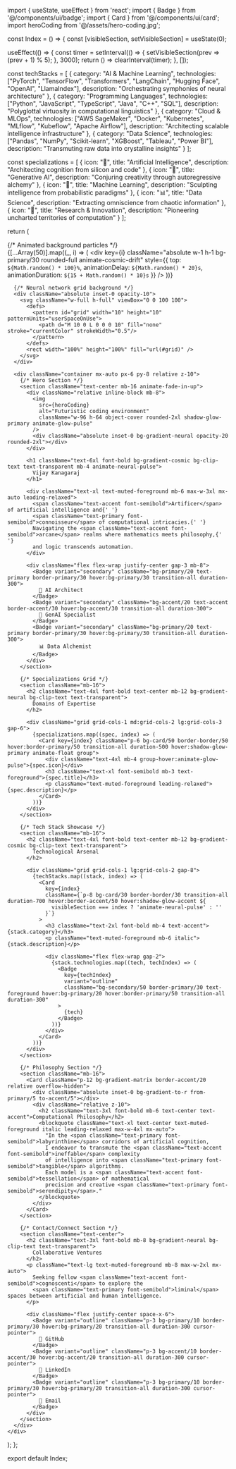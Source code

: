import { useState, useEffect } from 'react';
import { Badge } from '@/components/ui/badge';
import { Card } from '@/components/ui/card';
import heroCoding from '@/assets/hero-coding.jpg';

const Index = () => {
  const [visibleSection, setVisibleSection] = useState(0);

  useEffect(() => {
    const timer = setInterval(() => {
      setVisibleSection(prev => (prev + 1) % 5);
    }, 3000);
    return () => clearInterval(timer);
  }, []);

  const techStacks = [
    {
      category: "AI & Machine Learning",
      technologies: ["PyTorch", "TensorFlow", "Transformers", "LangChain", "Hugging Face", "OpenAI", "LlamaIndex"],
      description: "Orchestrating symphonies of neural architecture"
    },
    {
      category: "Programming Languages", 
      technologies: ["Python", "JavaScript", "TypeScript", "Java", "C++", "SQL"],
      description: "Polyglottal virtuosity in computational linguistics"
    },
    {
      category: "Cloud & MLOps",
      technologies: ["AWS SageMaker", "Docker", "Kubernetes", "MLflow", "Kubeflow", "Apache Airflow"],
      description: "Architecting scalable intelligence infrastructure"
    },
    {
      category: "Data Science",
      technologies: ["Pandas", "NumPy", "Scikit-learn", "XGBoost", "Tableau", "Power BI"],
      description: "Transmuting raw data into crystalline insights"
    }
  ];

  const specializations = [
    { icon: "🧬", title: "Artificial Intelligence", description: "Architecting cognition from silicon and code" },
    { icon: "🔮", title: "Generative AI", description: "Conjuring creativity through autoregressive alchemy" },
    { icon: "🧠", title: "Machine Learning", description: "Sculpting intelligence from probabilistic paradigms" },
    { icon: "📊", title: "Data Science", description: "Extracting omniscience from chaotic information" },
    { icon: "🔬", title: "Research & Innovation", description: "Pioneering uncharted territories of computation" }
  ];

  return (
    <div className="min-h-screen bg-gradient-to-br from-background via-background to-secondary/20 relative overflow-hidden">
      {/* Animated background particles */}
      <div className="absolute inset-0 overflow-hidden">
        {[...Array(50)].map((_, i) => (
          <div
            key={i}
            className="absolute w-1 h-1 bg-primary/30 rounded-full animate-cosmic-drift"
            style={{
              top: `${Math.random() * 100}%`,
              animationDelay: `${Math.random() * 20}s`,
              animationDuration: `${15 + Math.random() * 10}s`
            }}
          />
        ))}
      </div>

      {/* Neural network grid background */}
      <div className="absolute inset-0 opacity-10">
        <svg className="w-full h-full" viewBox="0 0 100 100">
          <defs>
            <pattern id="grid" width="10" height="10" patternUnits="userSpaceOnUse">
              <path d="M 10 0 L 0 0 0 10" fill="none" stroke="currentColor" strokeWidth="0.5"/>
            </pattern>
          </defs>
          <rect width="100%" height="100%" fill="url(#grid)" />
        </svg>
      </div>

      <div className="container mx-auto px-6 py-8 relative z-10">
        {/* Hero Section */}
        <section className="text-center mb-16 animate-fade-in-up">
          <div className="relative inline-block mb-8">
            <img 
              src={heroCoding} 
              alt="Futuristic coding environment"
              className="w-96 h-64 object-cover rounded-2xl shadow-glow-primary animate-glow-pulse"
            />
            <div className="absolute inset-0 bg-gradient-neural opacity-20 rounded-2xl"></div>
          </div>
          
          <h1 className="text-6xl font-bold bg-gradient-cosmic bg-clip-text text-transparent mb-4 animate-neural-pulse">
            Vijay Kanagaraj
          </h1>
          
          <div className="text-xl text-muted-foreground mb-6 max-w-3xl mx-auto leading-relaxed">
            <span className="text-accent font-semibold">Artificer</span> of artificial intelligence and{' '}
            <span className="text-primary font-semibold">connoisseur</span> of computational intricacies.{' '}
            Navigating the <span className="text-accent font-semibold">arcane</span> realms where mathematics meets philosophy,{' '}
            and logic transcends automation.
          </div>

          <div className="flex flex-wrap justify-center gap-3 mb-8">
            <Badge variant="secondary" className="bg-primary/20 text-primary border-primary/30 hover:bg-primary/30 transition-all duration-300">
              🧬 AI Architect
            </Badge>
            <Badge variant="secondary" className="bg-accent/20 text-accent border-accent/30 hover:bg-accent/30 transition-all duration-300">
              🔮 GenAI Specialist
            </Badge>
            <Badge variant="secondary" className="bg-primary/20 text-primary border-primary/30 hover:bg-primary/30 transition-all duration-300">
              📊 Data Alchemist
            </Badge>
          </div>
        </section>

        {/* Specializations Grid */}
        <section className="mb-16">
          <h2 className="text-4xl font-bold text-center mb-12 bg-gradient-neural bg-clip-text text-transparent">
            Domains of Expertise
          </h2>
          
          <div className="grid grid-cols-1 md:grid-cols-2 lg:grid-cols-3 gap-6">
            {specializations.map((spec, index) => (
              <Card key={index} className="p-6 bg-card/50 border-border/50 hover:border-primary/50 transition-all duration-500 hover:shadow-glow-primary animate-float group">
                <div className="text-4xl mb-4 group-hover:animate-glow-pulse">{spec.icon}</div>
                <h3 className="text-xl font-semibold mb-3 text-foreground">{spec.title}</h3>
                <p className="text-muted-foreground leading-relaxed">{spec.description}</p>
              </Card>
            ))}
          </div>
        </section>

        {/* Tech Stack Showcase */}
        <section className="mb-16">
          <h2 className="text-4xl font-bold text-center mb-12 bg-gradient-cosmic bg-clip-text text-transparent">
            Technological Arsenal
          </h2>
          
          <div className="grid grid-cols-1 lg:grid-cols-2 gap-8">
            {techStacks.map((stack, index) => (
              <Card 
                key={index} 
                className={`p-8 bg-card/30 border-border/30 transition-all duration-700 hover:border-accent/50 hover:shadow-glow-accent ${
                  visibleSection === index ? 'animate-neural-pulse' : ''
                }`}
              >
                <h3 className="text-2xl font-bold mb-4 text-accent">{stack.category}</h3>
                <p className="text-muted-foreground mb-6 italic">{stack.description}</p>
                
                <div className="flex flex-wrap gap-2">
                  {stack.technologies.map((tech, techIndex) => (
                    <Badge 
                      key={techIndex}
                      variant="outline" 
                      className="bg-secondary/50 border-primary/30 text-foreground hover:bg-primary/20 hover:border-primary/50 transition-all duration-300"
                    >
                      {tech}
                    </Badge>
                  ))}
                </div>
              </Card>
            ))}
          </div>
        </section>

        {/* Philosophy Section */}
        <section className="mb-16">
          <Card className="p-12 bg-gradient-matrix border-accent/20 relative overflow-hidden">
            <div className="absolute inset-0 bg-gradient-to-r from-primary/5 to-accent/5"></div>
            <div className="relative z-10">
              <h2 className="text-3xl font-bold mb-6 text-center text-accent">Computational Philosophy</h2>
              <blockquote className="text-xl text-center text-muted-foreground italic leading-relaxed max-w-4xl mx-auto">
                "In the <span className="text-primary font-semibold">labyrinthine</span> corridors of artificial cognition, 
                I endeavor to transmute the <span className="text-accent font-semibold">ineffable</span> complexity 
                of intelligence into <span className="text-primary font-semibold">tangible</span> algorithms. 
                Each model is a <span className="text-accent font-semibold">tessellation</span> of mathematical 
                precision and creative <span className="text-primary font-semibold">serendipity</span>."
              </blockquote>
            </div>
          </Card>
        </section>

        {/* Contact/Connect Section */}
        <section className="text-center">
          <h2 className="text-3xl font-bold mb-8 bg-gradient-neural bg-clip-text text-transparent">
            Collaborative Ventures
          </h2>
          <p className="text-lg text-muted-foreground mb-8 max-w-2xl mx-auto">
            Seeking fellow <span className="text-accent font-semibold">cognoscenti</span> to explore the 
            <span className="text-primary font-semibold">liminal</span> spaces between artificial and human intelligence.
          </p>
          
          <div className="flex justify-center space-x-6">
            <Badge variant="outline" className="p-3 bg-primary/10 border-primary/30 hover:bg-primary/20 transition-all duration-300 cursor-pointer">
              🔗 GitHub
            </Badge>
            <Badge variant="outline" className="p-3 bg-accent/10 border-accent/30 hover:bg-accent/20 transition-all duration-300 cursor-pointer">
              💼 LinkedIn
            </Badge>
            <Badge variant="outline" className="p-3 bg-primary/10 border-primary/30 hover:bg-primary/20 transition-all duration-300 cursor-pointer">
              📧 Email
            </Badge>
          </div>
        </section>
      </div>
    </div>
  );
};

export default Index;
